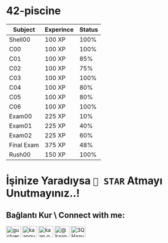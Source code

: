 # 42-piscine

| Subject      |Experince | Status       |
| -------------|-----     | -------------|
| Shell00      | 100 XP   | 100%         |
| C00          | 100 XP   | 100%          |
| C01          | 100 XP   | 85%          |
| C02          | 100 XP   | 75%          |
| C03          | 100 XP   | 100%         |
| C04          | 100 XP   | 80%          |
| C05          | 100 XP   | 80%          |
| C06          | 100 XP   | 100%         |
| Exam00       | 225 XP   | 10%           |
| Exam01       | 225 XP   | 40%          |
| Exam02       | 225 XP   | 60%          |
| Final Exam   | 375 XP   | 48%          |
| Rush00       | 150 XP   | 100%         |

# İşinize Yaradıysa `🌟 STAR` Atmayı Unutmayınız..!

## Bağlantı Kur \ Connect with me:
<p align="left">
<a href="https://twitter.com/gucluerkaan" target="blank"><img align="center" src="https://raw.githubusercontent.com/rahuldkjain/github-profile-readme-generator/master/src/images/icons/Social/twitter.svg" alt="gucluerkaan" height="30" width="40" /></a>
<a href="https://linkedin.com/in/kaangucluer" target="blank"><img align="center" src="https://raw.githubusercontent.com/rahuldkjain/github-profile-readme-generator/master/src/images/icons/Social/linked-in-alt.svg" alt="kaangucluer" height="30" width="40" /></a>
<a href="https://instagram.com/kaan.gucluer" target="blank"><img align="center" src="https://raw.githubusercontent.com/rahuldkjain/github-profile-readme-generator/master/src/images/icons/Social/instagram.svg" alt="kaan.gucluer" height="30" width="40" /></a>
<a href="https://medium.com/@kaangucluer" target="blank"><img align="center" src="https://raw.githubusercontent.com/rahuldkjain/github-profile-readme-generator/master/src/images/icons/Social/medium.svg" alt="@kaangucluer" height="30" width="40" /></a>
<a href="https://discord.gg/3QHaaykw4y" target="blank"><img align="center" src="https://raw.githubusercontent.com/rahuldkjain/github-profile-readme-generator/master/src/images/icons/Social/discord.svg" alt="3QHaaykw4y" height="30" width="40" /></a>
</p>
